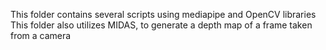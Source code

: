 This folder contains several scripts using mediapipe and OpenCV libraries
This folder also utilizes MIDAS, to generate a depth map of a frame taken from a camera